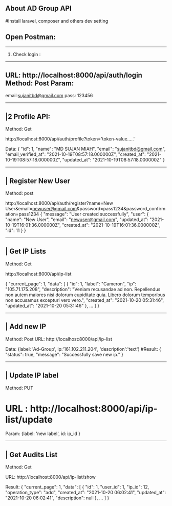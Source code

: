 
## About AD Group API 
#Install laravel, composer and others dev setting

## Open Postman:
------------------
1. Check login :
------------------

URL:  http://localhost:8000/api/auth/login
Method: Post
Param: 
---------------------------
email:sujanitbd@gmail.com
pass: 123456

--------------------
|2 Profile API:
--------------------
Method: Get

http://localhost:8000/api/auth/profile?token='token-value.....'

Data: 
{
    "id": 1,
    "name": "MD SUJAN MIAH",
    "email": "sujanitbd@gmail.com",
    "email_verified_at": "2021-10-19T08:57:18.000000Z",
    "created_at": "2021-10-19T08:57:18.000000Z",
    "updated_at": "2021-10-19T08:57:18.000000Z"
}


--------------------------
| Register New User
---------------------------
Method: post

http://localhost:8000/api/auth/register?name=New User&email=newuser@gmail.com&password=pass1234&password_confirmation=pass1234
{
    "message": "User created successfully",
    "user": {
        "name": "New User",
        "email": "newuser@gmail.com",
        "updated_at": "2021-10-19T16:01:36.000000Z",
        "created_at": "2021-10-19T16:01:36.000000Z",
        "id": 11
    }
}


---------------------------
| Get IP Lists 
---------------------------
Method: Get

http://localhost:8000/api/ip-list

{
    "current_page": 1,
    "data": [
        {
            "id": 1,
            "label": "Cameron",
            "ip": "105.71.175.208",
            "description": "Veniam recusandae ad non. Repellendus non autem maiores nisi dolorum cupiditate quia. Libero dolorum temporibus non accusamus excepturi vero vero.",
            "created_at": "2021-10-20 05:31:46",
            "updated_at": "2021-10-20 05:31:46"
        },
		...
	]
}

-----------------------------
| Add new IP 
-----------------------------
Method: Post
URL: http://localhost:8000/api/ip-list

Data: {label: 'Ad-Group', ip:'161.102.211.204', 'description':'text')
#Result:
{
    "status": true,
    "message": "Successfully save new ip."
}


-------------------------
| Update IP label
--------------------------
Method: PUT

# URL : http://localhost:8000/api/ip-list/update

Param: {label: 'new label', id: ip_id }


--------------------------
| Get Audits List 
--------------------------
Method: Get

URL: http://localhost:8000/api/ip-list/show

Result: 
{
    "current_page": 1,
    "data": [
        {
            "id": 1,
            "user_id": 1,
            "ip_id": 12,
            "operation_type": "add",
            "created_at": "2021-10-20 06:02:41",
            "updated_at": "2021-10-20 06:02:41",
            "description": null
        },
		...
	]
}




